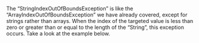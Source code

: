 The “StringIndexOutOfBoundsException” is like the “ArrayIndexOutOfBoundsException” we have already covered, except for strings rather than arrays. When the index of the targeted value is less than zero or greater than or equal to the length of the “String”, this exception occurs. Take a look at the example below.

